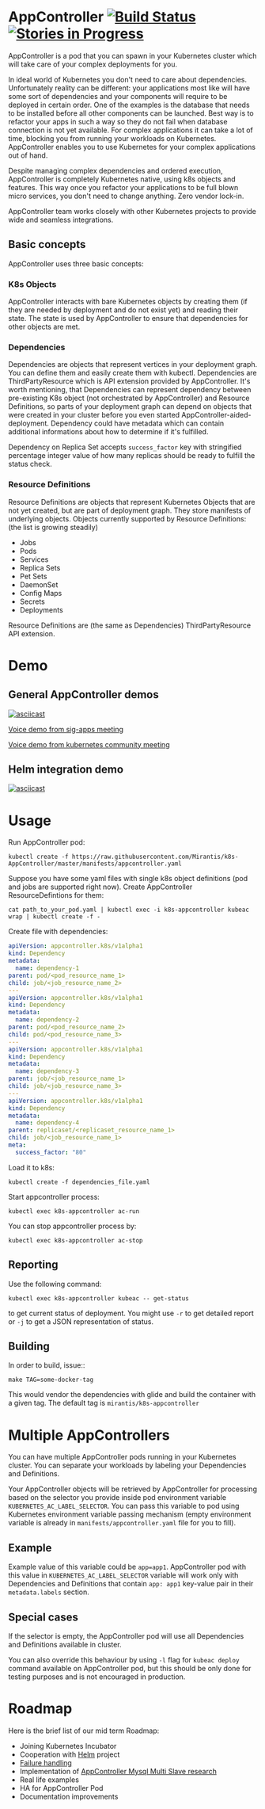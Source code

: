 AppController [![Build Status](https://travis-ci.org/Mirantis/k8s-AppController.svg?branch=master)](https://travis-ci.org/Mirantis/k8s-AppController) [![Stories in Progress](https://badge.waffle.io/Mirantis/k8s-AppController.png?label=in%20progress&title=In%20Progress)](http://waffle.io/Mirantis/k8s-AppController)
=============
AppController is a pod that you can spawn in your Kubernetes cluster which will take care of your complex deployments for you.

In ideal world of Kubernetes you don't need to care about dependencies. Unfortunately reality can be different: your applications most like will have some sort of dependencies and your components will require to be deployed in certain order. One of the examples is the database that needs to be installed before all other components can be launched. Best way is to refactor your apps in such a way so they do not fail when database connection is not yet available. For complex applications it can take a lot of time, blocking you from running your workloads on Kubernetes. AppController enables you to use Kubernetes for your complex applications out of hand.

Despite managing complex dependencies and ordered execution, AppController is completely Kubernetes native, using k8s objects and features. This way once you refactor your applications to be full blown micro services, you don't need to change anything. Zero vendor lock-in.

AppController team works closely with other Kubernetes projects to provide wide and seamless integrations.

## Basic concepts

AppController uses three basic concepts:

### K8s Objects

AppController interacts with bare Kubernetes objects by creating them (if they are needed by deployment and do not exist yet) and reading their state. The state is used by AppController to ensure that dependencies for other objects are met.

### Dependencies

Dependencies are objects that represent vertices in your deployment graph. You can define them and easily create them with kubectl. Dependencies are ThirdPartyResource which is API extension provided by AppController. It's worth mentioning, that Dependencies can represent dependency between pre-existing K8s object (not orchestrated by AppController) and Resource Definitions, so parts of your deployment graph can depend on objects that were created in your cluster before you even started AppController-aided-deployment. Dependency could have metadata which can contain additional informations about how to determine if it's fulfilled.

Dependency on Replica Set accepts `success_factor` key with stringified percentage integer value of how many replicas should be ready to fulfill the status check.

### Resource Definitions

Resource Definitions are objects that represent Kubernetes Objects that are not yet created, but are part of deployment graph. They store manifests of underlying objects. Objects currently supported by Resource Definitions: (the list is growing steadily)
* Jobs
* Pods
* Services
* Replica Sets
* Pet Sets
* DaemonSet
* Config Maps
* Secrets
* Deployments

Resource Definitions are (the same as Dependencies) ThirdPartyResource API extension.

# Demo


## General AppController demos

[![asciicast](https://asciinema.org/a/c4ujuq2f8mv1cl16h0u5x0sl1.png)](https://asciinema.org/a/c4ujuq2f8mv1cl16h0u5x0sl1)

[Voice demo from sig-apps meeting](https://youtu.be/BXRToNV4Rdw?t=178)

[Voice demo from kubernetes community meeting](https://youtu.be/NzkoocVeFMQ?t=31)

## Helm integration demo

[![asciicast](https://asciinema.org/a/0pzyc1tuyk9ohabohnzenvpbe.png)](https://asciinema.org/a/0pzyc1tuyk9ohabohnzenvpbe)

# Usage

Run AppController pod:

`kubectl create -f https://raw.githubusercontent.com/Mirantis/k8s-AppController/master/manifests/appcontroller.yaml`

Suppose you have some yaml files with single k8s object definitions (pod and jobs are supported right now). Create AppController ResourceDefintions for them:

`cat path_to_your_pod.yaml | kubectl exec -i k8s-appcontroller kubeac wrap | kubectl create -f -`

Create file with dependencies:
```yaml
apiVersion: appcontroller.k8s/v1alpha1
kind: Dependency
metadata:
  name: dependency-1
parent: pod/<pod_resource_name_1>
child: job/<job_resource_name_2>
---
apiVersion: appcontroller.k8s/v1alpha1
kind: Dependency
metadata:
  name: dependency-2
parent: pod/<pod_resource_name_2>
child: pod/<pod_resource_name_3>
---
apiVersion: appcontroller.k8s/v1alpha1
kind: Dependency
metadata:
  name: dependency-3
parent: job/<job_resource_name_1>
child: job/<job_resource_name_3>
---
apiVersion: appcontroller.k8s/v1alpha1
kind: Dependency
metadata:
  name: dependency-4
parent: replicaset/<replicaset_resource_name_1>
child: job/<job_resource_name_1>
meta:
  success_factor: "80"
```
Load it to k8s:

`kubectl create -f dependencies_file.yaml`

Start appcontroller process:

`kubectl exec k8s-appcontroller ac-run`

You can stop appcontroller process by:

`kubectl exec k8s-appcontroller ac-stop`

## Reporting

Use the following command:

`kubectl exec k8s-appcontroller kubeac -- get-status`

to get current status of deployment. You might use `-r` to get detailed report
or `-j` to get a JSON representation of status.

## Building

In order to build, issue::

`make TAG=some-docker-tag`

This would vendor the dependencies with glide and build the container with a
given tag.  The default tag is `mirantis/k8s-appcontroller`

# Multiple AppControllers

You can have multiple AppController pods running in your Kubernetes cluster. You can separate your workloads by labeling your Dependencies and Definitions.

Your AppController objects will be retrieved by AppController for processing based on the selector you provide inside pod environment variable `KUBERNETES_AC_LABEL_SELECTOR`. You can pass this variable to pod using Kubernetes environment variable passing mechanism (empty environment variable is already in `manifests/appcontroller.yaml` file for you to fill).

## Example

Example value of this variable could be `app=app1`. AppController pod with this value in `KUBERNETES_AC_LABEL_SELECTOR` variable will work only with Dependencies and Definitions that contain `app: app1` key-value pair in their `metadata.labels` section.


## Special cases
If the selector is empty, the AppController pod will use all Dependencies and Definitions available in cluster.

You can also override this behaviour by using `-l` flag for `kubeac deploy` command available on AppController pod, but this should be only done for testing purposes and is not encouraged in production.



# Roadmap

Here is the brief list of our mid term Roadmap:

* Joining Kubernetes Incubator
* Cooperation with [Helm](https://github.com/kubernetes/helm) project
* [Failure handling](https://github.com/Mirantis/k8s-AppController/blob/master/docs/research/failure-handling.md)
* Implementation of [AppController Mysql Multi Slave research](https://github.com/Mirantis/k8s-AppController/blob/master/docs/research/lcm.md)
* Real life examples
* HA for AppController Pod
* Documentation improvements
